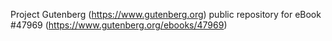 Project Gutenberg (https://www.gutenberg.org) public repository for eBook #47969 (https://www.gutenberg.org/ebooks/47969)
